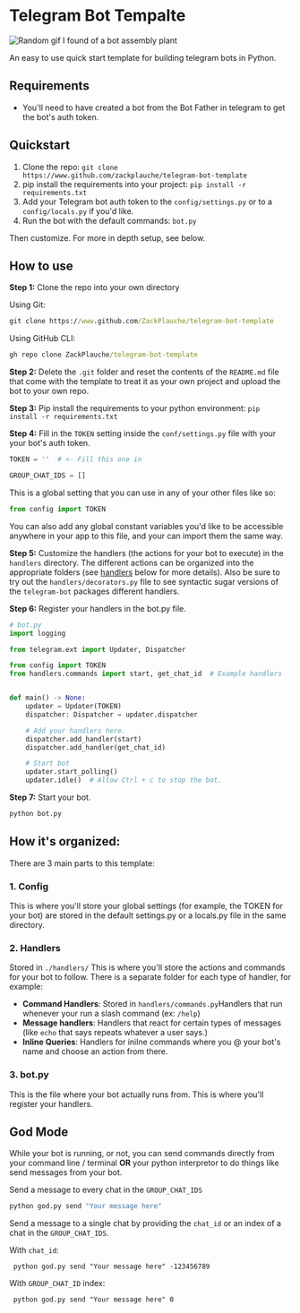 # Telegram Bot Tempalte
![Random gif I found of a bot assembly plant](https://texterra.ru/upload/img/22-10-2019/bot.gif)

An easy to use quick start template for building telegram bots in Python.

## Requirements
- You'll need to have created a bot from the Bot Father in telegram to get the bot's auth token.


## Quickstart

1. Clone the repo: `git clone https://www.github.com/zackplauche/telegram-bot-template`
2. pip install the requirements into your project: `pip install -r requirements.txt`
3. Add your Telegram bot auth token to the `config/settings.py` or to a `config/locals.py` if you'd like.
4. Run the bot with the default commands: `bot.py`

Then customize. For more in depth setup, see below.

## How to use

**Step 1:** Clone the repo into your own directory

Using Git:
```cmd
git clone https://www.github.com/ZackPlauche/telegram-bot-template
```
Using GitHub CLI:
```cmd
gh repo clone ZackPlauche/telegram-bot-template
```

**Step 2:** Delete the `.git` folder and reset the contents of the  `README.md` file that come with the template to treat it as your own project and upload the bot to your own repo.

**Step 3:** Pip install the requirements to your python environment: `pip install -r requirements.txt`

**Step 4:** Fill in the `TOKEN` setting inside the `conf/settings.py` file with your your bot's auth token.
```py
TOKEN = ''  # <- Fill this one in

GROUP_CHAT_IDS = []  
```
 This is a global setting that you can use in any of your other files like so:
```py
from config import TOKEN
```
You can also add any global constant variables you'd like to be accessible anywhere in your app to this file, and your can import them the same way.

**Step 5:** Customize the handlers (the actions for your bot to execute) in the `handlers` directory. The different actions can be organized into the appropriate folders (see [handlers](#2-handlers) below for more details). Also be sure to try out the `handlers/decorators.py` file to see syntactic sugar versions of the `telegram-bot` packages different handlers.

**Step 6:** Register your handlers in the bot.py file.
```python
# bot.py
import logging

from telegram.ext import Updater, Dispatcher

from config import TOKEN
from handlers.commands import start, get_chat_id  # Example handlers


def main() -> None:
    updater = Updater(TOKEN)
    dispatcher: Dispatcher = updater.dispatcher

    # Add your handlers here.
    dispatcher.add_handler(start)
    dispatcher.add_handler(get_chat_id)

    # Start bot
    updater.start_polling()
    updater.idle()  # Allow Ctrl + c to stop the bot.
```

**Step 7:** Start your bot.
```md
python bot.py
```

## How it's organized:

There are 3 main parts to this template:
### 1. Config
This is where you'll store your global settings (for example, the TOKEN for your bot) are stored in the default settings.py or a locals.py file in the same directory.

### 2. Handlers
Stored in `./handlers/`
This is where you'll store the actions and commands for your bot to follow. There is a separate folder for each type of handler, for example:
- **Command Handlers**: Stored in `handlers/commands.py`Handlers that run whenever your run a slash command (ex: `/help`)
- **Message handlers**: Handlers that react for certain types of messages (like `echo` that says repeats whatever a user says.)
- **Inline Queries**: Handlers for inilne commands where you @ your bot's name and choose an action from there.

### 3. bot.py 
This is the file where your bot actually runs from. This is where you'll register your handlers.

## God Mode
While your bot is running, or not, you can send commands directly from your command line / terminal **OR** your python interpretor to do things like send messages from your bot.


Send a message to every chat in the `GROUP_CHAT_IDS`
```cmd
python god.py send "Your message here"
```

Send a message to a single chat by providing the `chat_id` or an index of a chat in the `GROUP_CHAT_IDS`.

With `chat_id`:
```
 python god.py send "Your message here" -123456789
```

With `GROUP_CHAT_ID` index:
```
 python god.py send "Your message here" 0
```